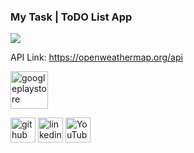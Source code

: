 ### My Task | ToDO List App
![](https://github.com/walidrudro/ToDo1/blob/main/MyTask.gif?raw=true)

API Link: https://openweathermap.org/api

[<img src='https://www.gstatic.com/android/market_images/web/play_prism_hlock_2x.png' alt='googleplaystore' height='60'>](https://play.google.com/store/apps/details?id=com.walid.todo1)


[<img src='https://cdn.jsdelivr.net/npm/simple-icons@3.0.1/icons/github.svg' alt='github' height='40'>](https://github.com/walidrudro)  [<img src='https://cdn.jsdelivr.net/npm/simple-icons@3.0.1/icons/linkedin.svg' alt='linkedin' height='40'>](https://www.linkedin.com/in/walidislam/)  [<img src='https://cdn.jsdelivr.net/npm/simple-icons@3.0.1/icons/youtube.svg' alt='YouTube' height='40'>](https://www.youtube.com/channel/UCnkMzqBks48oGne_AfOrDqg)  
